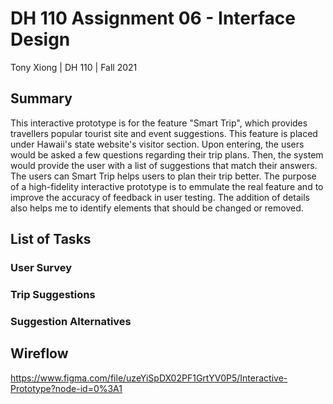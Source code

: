 # DH 110 Assignment 06 - Interface Design
Tony Xiong | DH 110 | Fall 2021

## Summary
This interactive prototype is for the feature "Smart Trip", which provides travellers popular tourist site and event suggestions. This feature is placed under Hawaii's state website's visitor section. Upon entering, the users would be asked a few questions regarding their trip plans. Then, the system would provide the user with a list of suggestions that match their answers. The users can Smart Trip helps users to plan their trip better. The purpose of a high-fidelity interactive prototype is to emmulate the real feature and to improve the accuracy of feedback in user testing. The addition of details also helps me to identify elements that should be changed or removed.

## List of Tasks
### User Survey

### Trip Suggestions

### Suggestion Alternatives

## Wireflow
https://www.figma.com/file/uzeYiSpDX02PF1GrtYV0P5/Interactive-Prototype?node-id=0%3A1
